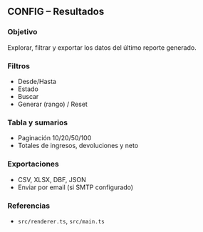 ## CONFIG – Resultados

### Objetivo
Explorar, filtrar y exportar los datos del último reporte generado.

### Filtros
- Desde/Hasta
- Estado
- Buscar
- Generar (rango) / Reset

### Tabla y sumarios
- Paginación 10/20/50/100
- Totales de ingresos, devoluciones y neto

### Exportaciones
- CSV, XLSX, DBF, JSON
- Enviar por email (si SMTP configurado)

### Referencias
- `src/renderer.ts`, `src/main.ts`
